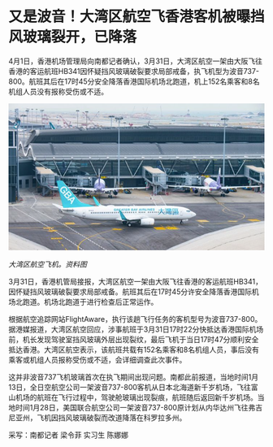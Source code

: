# 又是波音！大湾区航空飞香港客机被曝挡风玻璃裂开，已降落

4月1日，香港机场管理局向南都记者确认，3月31日，大湾区航空一架由大阪飞往香港的客运航班HB341因怀疑挡风玻璃破裂要求局部戒备，执飞机型为波音737-800。航班其后在17时45分安全降落香港国际机场北跑道，机上152名乘客和8名机组人员没有报称受伤或不适。

![53052098151779adba03216cc42d3f14.jpg](https://raw.githubusercontent.com/qqhsx/qqnews_image/main/2024/04/01/又是波音！大湾区航空飞香港客机被曝挡风玻璃裂开，已降落/53052098151779adba03216cc42d3f14.jpg)

 _大湾区航空飞机。资料图_

3月31日，香港机管局接报，大湾区航空一架由大阪飞往香港的客运航班HB341，因怀疑挡风玻璃破裂要求局部戒备。航班其后在17时45分许安全降落香港国际机场北跑道。机场北跑道于进行检查后正常运作。

根据航空追踪网站FlightAware，执行该趟飞行任务的客机型号为波音737-800。据港媒报道，大湾区航空回应，涉事航班于3月31日17时22分快抵达香港国际机场前，机长发现驾驶室挡风玻璃外层出现裂纹，最后飞机于当日17时47分顺利安全抵达香港。大湾区航空表示，该航班共载有152名乘客和8名机组人员，事后没有乘客或机组人员报称受伤或不适，会详细调查此次事件。

这并非波音737飞机玻璃首次在执飞期间出现问题。南都此前报道，当地时间1月13日，全日空航空公司一架波音737-800客机从日本北海道新千岁机场，飞往富山机场的航班在飞行过程中，驾驶舱玻璃出现裂痕，航班随后返回新千岁机场。当地时间1月28日，美国联合航空公司一架波音737-800原计划从内华达州飞往弗吉尼亚州，飞机因挡风玻璃破裂而改道降落在科罗拉多州。

采写：南都记者 梁令菲 实习生 陈娜娜

